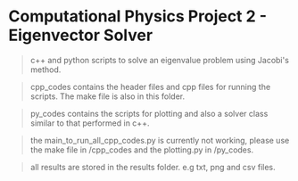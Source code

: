 # Computational Physics Project 2 - Eigenvector Solver

> c++ and python scripts to solve an eigenvalue problem using Jacobi's method.

> cpp_codes contains the header files and cpp files for running the scripts. The make file is also in this folder.

> py_codes contains the scripts for plotting and also a solver class similar to that performed in c++.

> the main_to_run_all_cpp_codes.py is currently not working, please use the make file in /cpp_codes and the plotting.py in /py_codes.

> all results are stored in the results folder. e.g txt, png and csv files.

